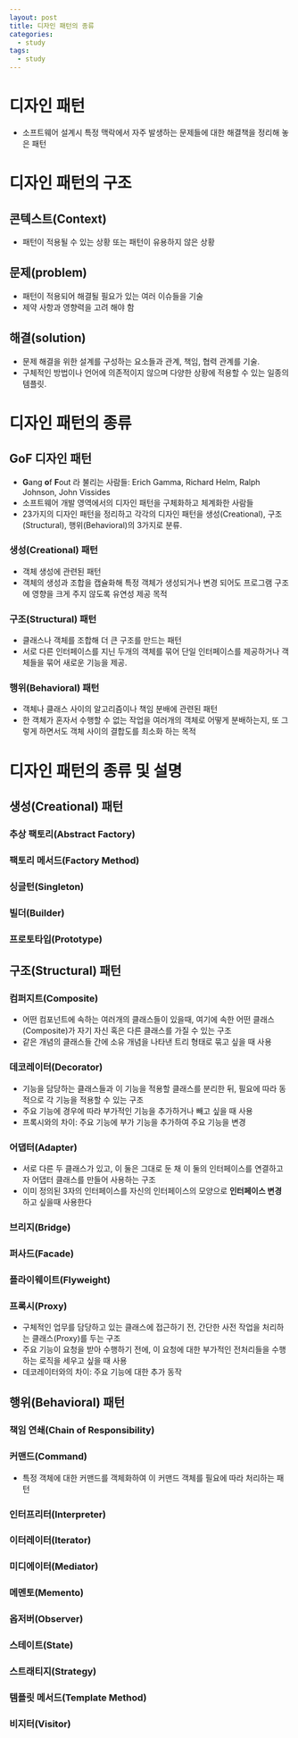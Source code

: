 ```yaml
---
layout: post
title: 디자인 패턴의 종류
categories:
  - study
tags:
  - study
---
```


# 디자인 패턴
- 소프트웨어 설계시 특정 맥락에서 자주 발생하는 문제들에 대한 해결책을 정리해 놓은 패턴

# 디자인 패턴의 구조
## 콘텍스트(Context)
  - 패턴이 적용될 수 있는 상황 또는 패턴이 유용하지 않은 상황
  
## 문제(problem)
  - 패턴이 적용되어 해결될 필요가 있는 여러 이슈들을 기술
  - 제약 사항과 영향력을 고려 해야 함
  
## 해결(solution)
  - 문제 해결을 위한 설계를 구성하는 요소들과 관계, 책임, 협력 관계를 기술.
  - 구체적인 방법이나 언어에 의존적이지 않으며 다양한 상황에 적용할 수 있는 일종의 템플릿.
  
# 디자인 패턴의 종류
## GoF 디자인 패턴
- **G**ang **o**f **F**out 라 불리는 사람들: Erich Gamma, Richard Helm, Ralph Johnson, John Vissides
- 소프트웨어 개발 영역에서의 디자인 패턴을 구체화하고 체계화한 사람들
- 23가지의 디자인 패턴을 정리하고 각각의 디자인 패턴을 생성(Creational), 구조(Structural), 행위(Behavioral)의 3가지로 분류.

### 생성(Creational) 패턴
- 객체 생성에 관련된 패턴
- 객체의 생성과 조합을 캡슐화해 특정 객체가 생성되거나 변경 되어도 프로그램 구조에 영향을 크게 주지 않도록 유연성 제공 목적

### 구조(Structural) 패턴
- 클래스나 객체를 조합해 더 큰 구조를 만드는 패턴
- 서로 다른 인터페이스를 지닌 두개의 객체를 묶어 단일 인터페이스를 제공하거나 객체들을 묶어 새로운 기능을 제공.

### 행위(Behavioral) 패턴
- 객체나 클래스 사이의 알고리즘이나 책임 분배에 관련된 패턴
- 한 객체가 혼자서 수행할 수 없는 작업을 여러개의 객체로 어떻게 분배하는지, 또 그렇게 하면서도 객체 사이의 결합도를 최소화 하는 목적

# 디자인 패턴의 종류 및 설명
## 생성(Creational) 패턴

### 추상 팩토리(Abstract Factory)

### 팩토리 메서드(Factory Method)

### 싱글턴(Singleton)

### 빌더(Builder)

### 프로토타입(Prototype)

## 구조(Structural) 패턴
### 컴퍼지트(Composite)
- 어떤 컴포넌트에 속하는 여러개의 클래스들이 있을때, 여기에 속한 어떤 클래스(Composite)가 자기 자신 혹은 다른 클래스를 가질 수 있는 구조
- 같은 개념의 클래스들 간에 소유 개념을 나타낸 트리 형태로 묶고 싶을 때 사용

### 데코레이터(Decorator)
- 기능을 담당하는 클래스들과 이 기능을 적용할 클래스를 분리한 뒤, 필요에 따라 동적으로 각 기능을 적용할 수 있는 구조
- 주요 기능에 경우에 따라 부가적인 기능을 추가하거나 빼고 싶을 때 사용
- 프록시와의 차이: 주요 기능에 부가 기능을 추가하여 주요 기능을 변경

### 어댑터(Adapter)
- 서로 다른 두 클래스가 있고, 이 둘은 그대로 둔 채 이 둘의 인터페이스를 연결하고자 어댑터 클래스를 만들어 사용하는 구조
- 이미 정의된 3자의 인터페이스를 자신의 인터페이스의 모양으로 **인터페이스 변경** 하고 싶을때 사용한다

### 브리지(Bridge)

### 퍼사드(Facade)

### 플라이웨이트(Flyweight)

### 프록시(Proxy)
- 구체적인 업무를 담당하고 있는 클래스에 접근하기 전, 간단한 사전 작업을 처리하는 클래스(Proxy)를 두는 구조
- 주요 기능이 요청을 받아 수행하기 전에, 이 요청에 대한 부가적인 전처리들을 수행하는 로직을 세우고 싶을 때 사용
- 데코레이터와의 차이: 주요 기능에 대한 추가 동작

## 행위(Behavioral) 패턴
### 책임 연쇄(Chain of Responsibility)

### 커맨드(Command)
- 특정 객체에 대한 커맨드를 객체화하여 이 커맨드 객체를 필요에 따라 처리하는 패턴

### 인터프리터(Interpreter)

### 이터레이터(Iterator)

### 미디에이터(Mediator)

### 메멘토(Memento)

### 옵저버(Observer)

### 스테이트(State)

### 스트래티지(Strategy)

### 템플릿 메서드(Template Method)

### 비지터(Visitor)
